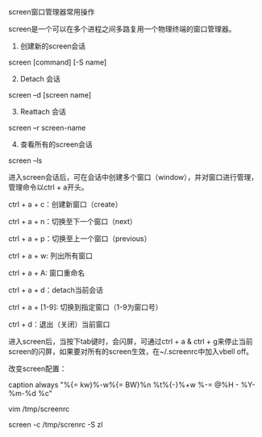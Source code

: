 screen窗口管理器常用操作

screen是一个可以在多个进程之间多路复用一个物理终端的窗口管理器。

 

1.  创建新的screen会话

screen [command] [-S name]

2.  Detach 会话

screen –d [screen name]

3.  Reattach 会话

screen –r screen-name

4.  查看所有的screen会话

screen –ls

 

进入screen会话后，可在会话中创建多个窗口（window），并对窗口进行管理，管理命令以ctrl + a开头。

 

ctrl + a + c：创建新窗口（create）

ctrl + a + n：切换至下一个窗口（next）

ctrl + a + p：切换至上一个窗口（previous）

ctrl + a + w: 列出所有窗口

ctrl + a + A: 窗口重命名

ctrl + a + d：detach当前会话

ctrl + a + [1-9]: 切换到指定窗口（1-9为窗口号）

ctrl + d：退出（关闭）当前窗口

 

进入screen后，当按下tab键时，会闪屏，可通过ctrl + a & ctrl + g来停止当前screen的闪屏，如果要对所有的screen生效，在~/.screenrc中加入vbell off。



改变screen配置：

caption always "%{= kw}%-w%{= BW}%n %t%{-}%+w %-= @%H - %Y-%m-%d %c"

vim /tmp/screenrc

screen -c /tmp/screnrc -S zl